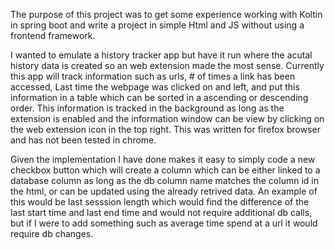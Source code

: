 The purpose of this project was to get some experience working with Koltin in spring boot and write a project in simple Html and JS without using a frontend framework. 

I wanted to emulate a history tracker app but have it run where the acutal history data is created so an web extension made the most sense.
Currently this app will track information such as urls, # of times a link has been accessed, Last time the webpage was clicked on and left, and put this information in a table which can be sorted in a ascending or descending order. This information is tracked in the background as long as the extension is enabled and the information window can be view by clicking on the web extension icon in the top right. This was written for firefox browser and has not been tested in chrome. 

Given the implementation I have done makes it easy to simply code a new checkbox button which will create a column which can be either linked to a database column as long as the db column name matches the column id in the html, or can be updated using the already retrived data. An example of this would be last sesssion length which would find the difference of the last start time and last end time and would not require additional db calls, but if I were to add something such as average time spend at a url it would require db changes.

